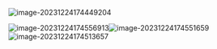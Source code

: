 ![image-20231224174449204](C:\Users\Phimi\Desktop\DLStart\Notes\assets\image-20231224174449204.png)

![image-20231224174556913](C:\Users\Phimi\Desktop\DLStart\Notes\assets\image-20231224174556913.png)![image-20231224174551659](C:\Users\Phimi\Desktop\DLStart\Notes\assets\image-20231224174551659.png)![image-20231224174513657](C:\Users\Phimi\Desktop\DLStart\Notes\assets\image-20231224174513657.png)